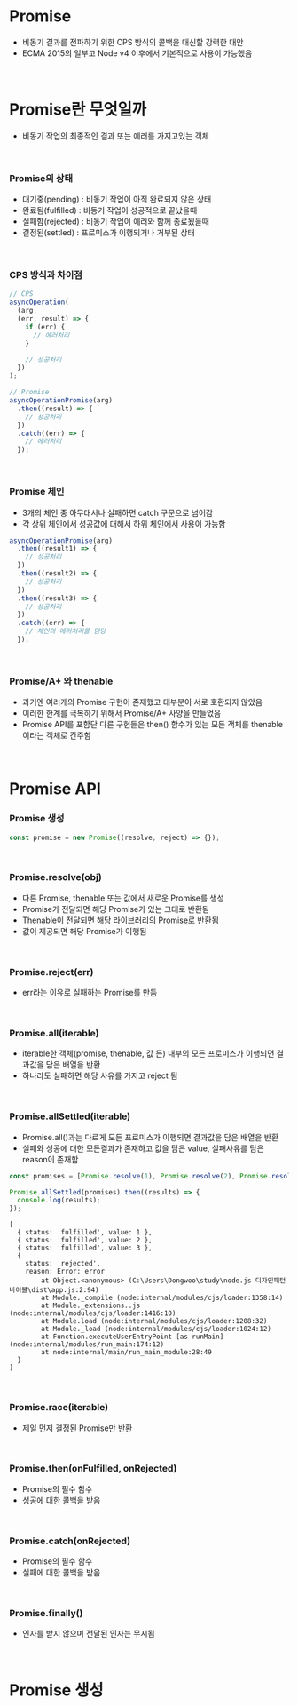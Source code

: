 # Promise

- 비동기 결과를 전파하기 위한 CPS 방식의 콜백을 대신할 강력한 대안
- ECMA 2015의 일부고 Node v4 이후에서 기본적으로 사용이 가능했음

<br/>

# Promise란 무엇일까

- 비동기 작업의 최종적인 결과 또는 에러를 가지고있는 객체

<br/>

### Promise의 상태

- 대기중(pending) : 비동기 작업이 아직 완료되지 않은 상태
- 완료됨(fulfilled) : 비동기 작업이 성공적으로 끝났을때
- 실패함(rejected) : 비동기 작업이 에러와 함께 종료됬을때
- 결정된(settled) : 프로미스가 이행되거나 거부된 상태

<br/>

### CPS 방식과 차이점

```ts
// CPS
asyncOperation(
  (arg,
  (err, result) => {
    if (err) {
      // 에러처리
    }

    // 성공처리
  })
);

// Promise
asyncOperationPromise(arg)
  .then((result) => {
    // 성공처리
  })
  .catch((err) => {
    // 에러처리
  });
```

<br/>

### Promise 체인

- 3개의 체인 중 아무대서나 실패하면 catch 구문으로 넘어감
- 각 상위 체인에서 성공값에 대해서 하위 체인에서 사용이 가능함

```ts
asyncOperationPromise(arg)
  .then((result1) => {
    // 성공처리
  })
  .then((result2) => {
    // 성공처리
  })
  .then((result3) => {
    // 성공처리
  })
  .catch((err) => {
    // 체인의 에러처리를 담당
  });
```

<br/>

### Promise/A+ 와 thenable

- 과거엔 여러개의 Promise 구현이 존재했고 대부분이 서로 호환되지 않았음
- 이러한 한계를 극복하기 위해서 Promise/A+ 사양을 만들었음
- Promise API를 포함단 다른 구현들은 then() 함수가 있는 모든 객체를 thenable 이라는 객체로 간주함

<br/>

# Promise API

### Promise 생성

```ts
const promise = new Promise((resolve, reject) => {});
```

<br/>

### Promise.resolve(obj)

- 다른 Promise, thenable 또는 값에서 새로운 Promise를 생성
- Promise가 전달되면 해당 Promise가 있는 그대로 반환됨
- Thenable이 전달되면 해당 라이브러리의 Promise로 반환됨
- 값이 제공되면 해당 Promise가 이행됨

<br/>

### Promise.reject(err)

- err라는 이유로 실패하는 Promise를 만듬

<br/>

### Promise.all(iterable)

- iterable한 객체(promise, thenable, 값 든) 내부의 모든 프로미스가 이행되면 결과값을 담은 배열을 반환
- 하나라도 실패하면 해당 사유를 가지고 reject 됨

<br/>

### Promise.allSettled(iterable)

- Promise.all()과는 다르게 모든 프로미스가 이행되면 결과값을 담은 배열을 반환
- 실패와 성공에 대한 모든결과가 존재하고 값을 담은 value, 실패사유를 담은 reason이 존재함

```ts
const promises = [Promise.resolve(1), Promise.resolve(2), Promise.resolve(3), Promise.reject(new Error("error"))];

Promise.allSettled(promises).then((results) => {
  console.log(results);
});
```

```
[
  { status: 'fulfilled', value: 1 },
  { status: 'fulfilled', value: 2 },
  { status: 'fulfilled', value: 3 },
  {
    status: 'rejected',
    reason: Error: error
        at Object.<anonymous> (C:\Users\Dongwoo\study\node.js 디자인패턴 바이블\dist\app.js:2:94)
        at Module._compile (node:internal/modules/cjs/loader:1358:14)
        at Module._extensions..js (node:internal/modules/cjs/loader:1416:10)
        at Module.load (node:internal/modules/cjs/loader:1208:32)
        at Module._load (node:internal/modules/cjs/loader:1024:12)
        at Function.executeUserEntryPoint [as runMain] (node:internal/modules/run_main:174:12)
        at node:internal/main/run_main_module:28:49
  }
]
```

<br/>

### Promise.race(iterable)

- 제일 먼저 결정된 Promise만 반환

<br/>

### Promise.then(onFulfilled, onRejected)

- Promise의 필수 함수
- 성공에 대한 콜백을 받음

<br/>

### Promise.catch(onRejected)

- Promise의 필수 함수
- 실패에 대한 콜백을 받음

<br/>

### Promise.finally()

- 인자를 받지 않으며 전달된 인자는 무시됨

<br/>

# Promise 생성
